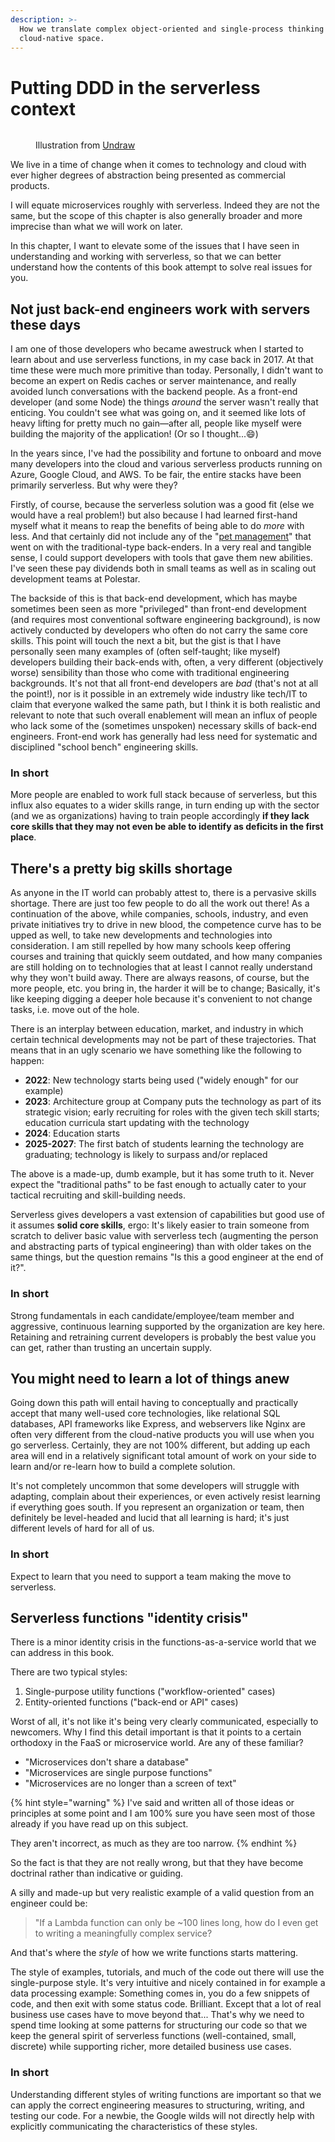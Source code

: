 ```yaml
---
description: >-
  How we translate complex object-oriented and single-process thinking into the
  cloud-native space.
---
```


# Putting DDD in the serverless context

<figure><img src="../.gitbook/assets/undraw_void_3ggu.png" alt=""><figcaption><p>Illustration from <a href="https://undraw.co/">Undraw</a></p></figcaption></figure>

We live in a time of change when it comes to technology and cloud with ever higher degrees of abstraction being presented as commercial products.

I will equate microservices roughly with serverless. Indeed they are not the same, but the scope of this chapter is also generally broader and more imprecise than what we will work on later.

In this chapter, I want to elevate some of the issues that I have seen in understanding and working with serverless, so that we can better understand how the contents of this book attempt to solve real issues for you.

## Not just back-end engineers work with servers these days

I am one of those developers who became awestruck when I started to learn about and use serverless functions, in my case back in 2017. At that time these were much more primitive than today. Personally, I didn't want to become an expert on Redis caches or server maintenance, and really avoided lunch conversations with the backend people. As a front-end developer (and some Node) the things _around_ the server wasn't really that enticing. You couldn't see what was going on, and it seemed like lots of heavy lifting for pretty much no gain—after all, people like myself were building the majority of the application! (Or so I thought...:smile:)

In the years since, I've had the possibility and fortune to onboard and move many developers into the cloud and various serverless products running on Azure, Google Cloud, and AWS. To be fair, the entire stacks have been primarily serverless. But why were they?

Firstly, of course, because the serverless solution was a good fit (else we would have a real problem!) but also because I had learned first-hand myself what it means to reap the benefits of being able to do _more_ with less. And that certainly did not include any of the "[pet management](https://www.hava.io/blog/cattle-vs-pets-devops-explained)" that went on with the traditional-type back-enders. In a very real and tangible sense, I could support developers with tools that gave them new abilities. I've seen these pay dividends both in small teams as well as in scaling out development teams at Polestar.

The backside of this is that back-end development, which has maybe sometimes been seen as more "privileged" than front-end development (and requires most conventional software engineering background), is now actively conducted by developers who often do not carry the same core skills. This point will touch the next a bit, but the gist is that I have personally seen many examples of (often self-taught; like myself) developers building their back-ends with, often, a very different (objectively worse) sensibility than those who come with traditional engineering backgrounds. It's not that all front-end developers are _bad_ (that's not at all the point!), nor is it possible in an extremely wide industry like tech/IT to claim that everyone walked the same path, but I think it is both realistic and relevant to note that such overall enablement will mean an influx of people who lack some of the (sometimes unspoken) necessary skills of back-end engineers. Front-end work has generally had less need for systematic and disciplined "school bench" engineering skills.

### In short

More people are enabled to work full stack because of serverless, but this influx also equates to a wider skills range, in turn ending up with the sector (and we as organizations) having to train people accordingly **if they lack core skills that they may not even be able to identify as deficits in the first place**.

## There's a pretty big skills shortage

As anyone in the IT world can probably attest to, there is a pervasive skills shortage. There are just too few people to do all the work out there! As a continuation of the above, while companies, schools, industry, and even private initiatives try to drive in new blood, the competence curve has to be upped as well, to take new developments and technologies into consideration. I am still repelled by how many schools keep offering courses and training that quickly seem outdated, and how many companies are still holding on to technologies that at least I cannot really understand why they won't build away. There are always reasons, of course, but the more people, etc. you bring in, the harder it will be to change; Basically, it's like keeping digging a deeper hole because it's convenient to not change tasks, i.e. move out of the hole.

There is an interplay between education, market, and industry in which certain technical developments may not be part of these trajectories. That means that in an ugly scenario we have something like the following to happen:

- **2022**: New technology starts being used ("widely enough" for our example)
- **2023**: Architecture group at Company puts the technology as part of its strategic vision; early recruiting for roles with the given tech skill starts; education curricula start updating with the technology
- **2024**: Education starts
- **2025-2027**: The first batch of students learning the technology are graduating; technology is likely to surpass and/or replaced

The above is a made-up, dumb example, but it has some truth to it. Never expect the "traditional paths" to be fast enough to actually cater to your tactical recruiting and skill-building needs.

Serverless gives developers a vast extension of capabilities but good use of it assumes **solid core skills**, ergo: It's likely easier to train someone from scratch to deliver basic value with serverless tech (augmenting the person and abstracting parts of typical engineering) than with older takes on the same things, but the question remains "Is this a good engineer at the end of it?".

### In short

Strong fundamentals in each candidate/employee/team member and aggressive, continuous learning supported by the organization are key here. Retaining and retraining current developers is probably the best value you can get, rather than trusting an uncertain supply.

## You might need to learn a lot of things anew

Going down this path will entail having to conceptually and practically accept that many well-used core technologies, like relational SQL databases, API frameworks like Express, and webservers like Nginx are often very different from the cloud-native products you will use when you go serverless. Certainly, they are not 100% different, but adding up each area will end in a relatively significant total amount of work on your side to learn and/or re-learn how to build a complete solution.

It's not completely uncommon that some developers will struggle with adapting, complain about their experiences, or even actively resist learning if everything goes south. If you represent an organization or team, then definitely be level-headed and lucid that all learning is hard; it's just different levels of hard for all of us.

### In short

Expect to learn that you need to support a team making the move to serverless.

## Serverless functions "identity crisis"

There is a minor identity crisis in the functions-as-a-service world that we can address in this book.

There are two typical styles:

1. Single-purpose utility functions ("workflow-oriented" cases)
2. Entity-oriented functions ("back-end or API" cases)

Worst of all, it's not like it's being very clearly communicated, especially to newcomers. Why I find this detail important is that it points to a certain orthodoxy in the FaaS or microservice world. Are any of these familiar?

- "Microservices don't share a database"
- "Microservices are single purpose functions"
- "Microservices are no longer than a screen of text"

{% hint style="warning" %}
I've said and written all of those ideas or principles at some point and I am 100% sure you have seen most of those already if you have read up on this subject.

They aren't incorrect, as much as they are too narrow.
{% endhint %}

So the fact is that they are not really wrong, but that they have become doctrinal rather than indicative or guiding.

A silly and made-up but very realistic example of a valid question from an engineer could be:

> "If a Lambda function can only be \~100 lines long, how do I even get to writing a meaningfully complex service?

And that's where the _style_ of how we write functions starts mattering.

The style of examples, tutorials, and much of the code out there will use the single-purpose style. It's very intuitive and nicely contained in for example a data processing example: Something comes in, you do a few snippets of code, and then exit with some status code. Brilliant. Except that a lot of real business use cases have to move beyond that... That's why we need to spend time looking at some patterns for structuring our code so that we keep the general spirit of serverless functions (well-contained, small, discrete) while supporting richer, more detailed business use cases.

### In short

Understanding different styles of writing functions are important so that we can apply the correct engineering measures to structuring, writing, and testing our code. For a newbie, the Google wilds will not directly help with explicitly communicating the characteristics of these styles.&#x20;

